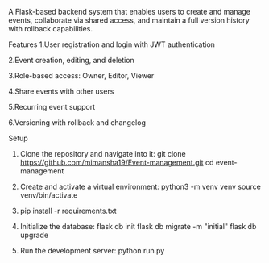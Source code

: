 A Flask-based backend system that enables users to create and manage events, collaborate via shared access, and maintain a full version history with rollback capabilities.

Features
1.User registration and login with JWT authentication

2.Event creation, editing, and deletion

3.Role-based access: Owner, Editor, Viewer

4.Share events with other users

5.Recurring event support

6.Versioning with rollback and changelog

Setup

1. Clone the repository and navigate into it:
   git clone https://github.com/mimansha19/Event-management.git
   cd event-management

2. Create and activate a virtual environment:
   python3 -m venv venv
   source venv/bin/activate

3. pip install -r requirements.txt

4. Initialize the database:
   flask db init
   flask db migrate -m "initial"
   flask db upgrade

5. Run the development server:
   python run.py

